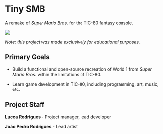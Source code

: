 # Tiny SMB

A remake of _Super Mario Bros._ for the TIC-80 fantasy console.

![](https://user-images.githubusercontent.com/89958312/132740175-5ba68193-7616-4aa0-9473-fd74ca1532e4.png)

_Note: this project was made exclusively for educational purposes._

## Primary Goals

* Build a functional and open-source recreation of World 1 from _Super Mario Bros._ within the limitations of TIC-80.

* Learn game development in TIC-80, including programming, art, music, etc.

## Project Staff

**Lucca Rodrigues** - Project manager, lead developer

**João Pedro Rodrigues** - Lead artist
